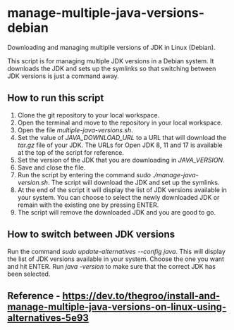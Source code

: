# manage-multiple-java-versions-debian
Downloading and managing multiplle versions of JDK in Linux (Debian).

This script is for managing multiple JDK versions in a Debian system. It downloads the JDK and sets up the symlinks so that switching between JDK versions is just a command away.

## How to run this script

  1. Clone the git repository to your local workspace. 
  2. Open the terminal and move to the repository in your local workspace.
  3. Open the file *multiple-java-versions.sh*.
  4. Set the value of *JAVA_DOWNLOAD_URL* to a URL that will download the *tar.gz* file of your JDK. The URLs for Open JDK 8, 11 and 17 is available at the top of the script for reference.
  5. Set the version of the JDK that you are downloading in *JAVA_VERSION*.
  6. Save and close the file.
  7. Run the script by entering the command *sudo ./manage-java-version.sh*. The script will download the JDK and set up the symlinks.
  8. At the end of the script it will display the list of JDK versions available in your system. You can choose to select the newly downloaded JDK or remain with the    existing one by pressing ENTER.
  9. The script will remove the downloaded JDK and you are good to go.
  
## How to switch between JDK versions
  Run the command *sudo update-alternatives --config java*. This will display the list of JDK versions available in your system. Choose the one you want and hit ENTER. Run *java -version* to make sure that the correct JDK has been selected.
  
## Reference - https://dev.to/thegroo/install-and-manage-multiple-java-versions-on-linux-using-alternatives-5e93
